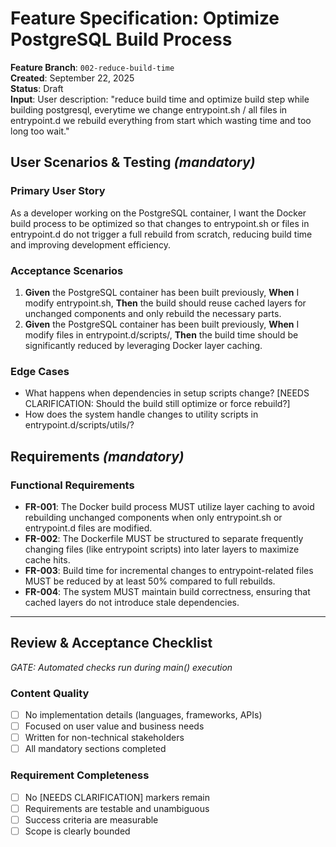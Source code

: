 # Feature Specification: Optimize PostgreSQL Build Process

**Feature Branch**: `002-reduce-build-time`  
**Created**: September 22, 2025  
**Status**: Draft  
**Input**: User description: "reduce build time and optimize build step while building postgresql, everytime we change entrypoint.sh / all files in entrypoint.d we rebuild everything from start which wasting time and too long too wait."

## User Scenarios & Testing *(mandatory)*

### Primary User Story
As a developer working on the PostgreSQL container, I want the Docker build process to be optimized so that changes to entrypoint.sh or files in entrypoint.d do not trigger a full rebuild from scratch, reducing build time and improving development efficiency.

### Acceptance Scenarios
1. **Given** the PostgreSQL container has been built previously, **When** I modify entrypoint.sh, **Then** the build should reuse cached layers for unchanged components and only rebuild the necessary parts.
2. **Given** the PostgreSQL container has been built previously, **When** I modify files in entrypoint.d/scripts/, **Then** the build time should be significantly reduced by leveraging Docker layer caching.

### Edge Cases
- What happens when dependencies in setup scripts change? [NEEDS CLARIFICATION: Should the build still optimize or force rebuild?]
- How does the system handle changes to utility scripts in entrypoint.d/scripts/utils/?

## Requirements *(mandatory)*

### Functional Requirements
- **FR-001**: The Docker build process MUST utilize layer caching to avoid rebuilding unchanged components when only entrypoint.sh or entrypoint.d files are modified.
- **FR-002**: The Dockerfile MUST be structured to separate frequently changing files (like entrypoint scripts) into later layers to maximize cache hits.
- **FR-003**: Build time for incremental changes to entrypoint-related files MUST be reduced by at least 50% compared to full rebuilds.
- **FR-004**: The system MUST maintain build correctness, ensuring that cached layers do not introduce stale dependencies.

---

## Review & Acceptance Checklist
*GATE: Automated checks run during main() execution*

### Content Quality
- [ ] No implementation details (languages, frameworks, APIs)
- [ ] Focused on user value and business needs
- [ ] Written for non-technical stakeholders
- [ ] All mandatory sections completed

### Requirement Completeness
- [ ] No [NEEDS CLARIFICATION] markers remain
- [ ] Requirements are testable and unambiguous  
- [ ] Success criteria are measurable
- [ ] Scope is clearly bounded
